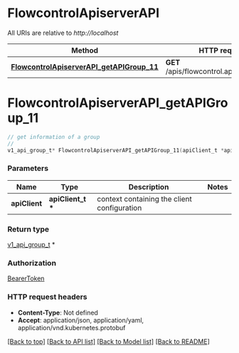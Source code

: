 # FlowcontrolApiserverAPI

All URIs are relative to *http://localhost*

Method | HTTP request | Description
------------- | ------------- | -------------
[**FlowcontrolApiserverAPI_getAPIGroup_11**](FlowcontrolApiserverAPI.md#FlowcontrolApiserverAPI_getAPIGroup_11) | **GET** /apis/flowcontrol.apiserver.k8s.io/ | 


# **FlowcontrolApiserverAPI_getAPIGroup_11**
```c
// get information of a group
//
v1_api_group_t* FlowcontrolApiserverAPI_getAPIGroup_11(apiClient_t *apiClient);
```

### Parameters
Name | Type | Description  | Notes
------------- | ------------- | ------------- | -------------
**apiClient** | **apiClient_t \*** | context containing the client configuration |

### Return type

[v1_api_group_t](v1_api_group.md) *


### Authorization

[BearerToken](../README.md#BearerToken)

### HTTP request headers

 - **Content-Type**: Not defined
 - **Accept**: application/json, application/yaml, application/vnd.kubernetes.protobuf

[[Back to top]](#) [[Back to API list]](../README.md#documentation-for-api-endpoints) [[Back to Model list]](../README.md#documentation-for-models) [[Back to README]](../README.md)

